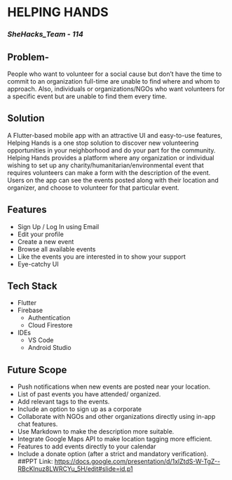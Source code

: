 

# HELPING HANDS
### _SheHacks_Team - 114_

## Problem- 
People who want to volunteer for a social cause but don’t have the time to commit to an organization full-time are unable to find where and whom to approach. Also, individuals or organizations/NGOs who want volunteers for a specific event but are unable to find them every time.

## Solution
A Flutter-based mobile app with an attractive UI and easy-to-use features, Helping Hands is a one stop solution to discover new volunteering opportunities in your neighborhood and do your part for the community.
Helping Hands provides a platform where any organization or individual wishing to set up any charity/humanitarian/environmental event that requires volunteers can make a form with the description of the event.
Users on the app can see the events posted along with their location and organizer, and choose to volunteer for that particular event.
## Features
- Sign Up / Log In using Email
- Edit your profile
- Create a new event
- Browse all available events
- Like the events you are interested in to show your support
- Eye-catchy UI

## Tech Stack
-   Flutter
-   Firebase
    -   Authentication
    -   Cloud Firestore
-   IDEs
    -   VS Code
    -   Android Studio

## Future Scope
-   Push notifications when new events are posted near your location.
-   List of past events you have attended/ organized.
-   Add relevant tags to the events.
-   Include an option to sign up as a corporate
-   Collaborate with NGOs and other organizations directly using in-app chat features.
-   Use Markdown to make the description more suitable.
-   Integrate Google Maps API to make location tagging more efficient.
-   Features to add events directly to your calendar
-   Include a donate option (after a strict and mandatory verification).
##PPT Link: https://docs.google.com/presentation/d/1xlZtdS-W-TgZ--RBcKlnuz8LWRCYu_5H/edit#slide=id.p1
